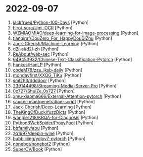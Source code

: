 # 2022-09-07

1. [jackfrued/Python-100-Days](https://github.com/jackfrued/Python-100-Days "Python - 100天从新手到大师") [Python]
2. [hiroi-sora/Umi-OCR](https://github.com/hiroi-sora/Umi-OCR "OCR批量图片转文字识别软件，带界面，离线运行。可排除图片中水印区域的干扰，提取干净的文本。基于 PaddleOCR 。") [Python]
3. [WZMIAOMIAO/deep-learning-for-image-processing](https://github.com/WZMIAOMIAO/deep-learning-for-image-processing "deep learning for image processing including classification and object-detection etc.") [Python]
4. [tianqiraf/DouZero_For_HappyDouDiZhu](https://github.com/tianqiraf/DouZero_For_HappyDouDiZhu "基于DouZero定制AI实战欢乐斗地主") [Python]
5. [Jack-Cherish/Machine-Learning](https://github.com/Jack-Cherish/Machine-Learning "⚡机器学习实战（Python3）：kNN、决策树、贝叶斯、逻辑回归、SVM、线性回归、树回归") [Python]
6. [d2l-ai/d2l-zh](https://github.com/d2l-ai/d2l-zh "《动手学深度学习》：面向中文读者、能运行、可讨论。中英文版被60个国家的400所大学用于教学。") [Python]
7. [ReAbout/web-sec](https://github.com/ReAbout/web-sec "WEB安全手册(红队安全技能栈)，漏洞理解，漏洞利用，代码审计和渗透测试总结。【持续更新】") [Python]
8. [649453932/Chinese-Text-Classification-Pytorch](https://github.com/649453932/Chinese-Text-Classification-Pytorch "中文文本分类，TextCNN，TextRNN，FastText，TextRCNN，BiLSTM_Attention，DPCNN，Transformer，基于pytorch，开箱即用。") [Python]
9. [hankcs/HanLP](https://github.com/hankcs/HanLP "中文分词 词性标注 命名实体识别 依存句法分析 成分句法分析 语义依存分析 语义角色标注 指代消解 风格转换 语义相似度 新词发现 关键词短语提取 自动摘要 文本分类聚类 拼音简繁转换 自然语言处理") [Python]
10. [codeM78/zzu_jksb-daily](https://github.com/codeM78/zzu_jksb-daily "zzu_jksb_daily 郑州大学健康打卡脚本 该脚本主要用于 郑州地区 04点18分左右自动打卡 郑州大学健康状况上报平台。") [Python]
11. [mondayfirst/XXQG_TiKu](https://github.com/mondayfirst/XXQG_TiKu "学习强国_挑战答题题库") [Python]
12. [sml2h3/ddddocr](https://github.com/sml2h3/ddddocr "带带弟弟 通用验证码识别OCR pypi版") [Python]
13. [239144498/Streaming-Media-Server-Pro](https://github.com/239144498/Streaming-Media-Server-Pro "这是一个强大的IPTV源后端服务，具有视频缓冲区功能，程序内置了很多独家频道，不够？你还可以自定义添加电视源；超多功能接口，还可以添加你的正向代理或者反向代理，并且适合分布式部署，非常适合作为家庭影院的IPTV服务！更多详情点击查看。") [Python]
14. [0x727/ShuiZe_0x727](https://github.com/0x727/ShuiZe_0x727 "信息收集自动化工具") [Python]
15. [xmu-xiaoma666/External-Attention-pytorch](https://github.com/xmu-xiaoma666/External-Attention-pytorch "🍀 Pytorch implementation of various Attention Mechanisms, MLP, Re-parameter, Convolution, which is helpful to further understand papers.⭐⭐⭐") [Python]
16. [saucer-man/penetration-script](https://github.com/saucer-man/penetration-script "渗透测试脚本，为防忘记开设（垃圾桶）") [Python]
17. [Jack-Cherish/Deep-Learning](https://github.com/Jack-Cherish/Deep-Learning "💻深度学习实战：手写数字识别、Discuz验证码识别、垃圾分类、语义分割") [Python]
18. [TheKingOfDuck/fuzzDicts](https://github.com/TheKingOfDuck/fuzzDicts "Web Pentesting Fuzz 字典,一个就够了。") [Python]
19. [wangle1218/KBQA-for-Diagnosis](https://github.com/wangle1218/KBQA-for-Diagnosis "Knowledge Graph,Question Answering System，基于知识图谱和向量检索的医疗诊断问答系统") [Python]
20. [Python3WebSpider/ProxyPool](https://github.com/Python3WebSpider/ProxyPool "An Efficient ProxyPool with Getter, Tester and Server") [Python]
21. [bbfamily/abu](https://github.com/bbfamily/abu "阿布量化交易系统(股票，期权，期货，比特币，机器学习) 基于python的开源量化交易，量化投资架构") [Python]
22. [zq1997/deepin-wine](https://github.com/zq1997/deepin-wine "【deepin源移植】Debian/Ubuntu上最快的QQ/微信安装方式") [Python]
23. [bubbliiiing/yolov7-pytorch](https://github.com/bubbliiiing/yolov7-pytorch "这是一个yolov7的库，可以用于训练自己的数据集。") [Python]
24. [nonebot/nonebot2](https://github.com/nonebot/nonebot2 "跨平台 Python 异步聊天机器人框架 / Asynchronous multi-platform chatbot framework written in Python") [Python]
25. [SuperCV/Book](https://github.com/SuperCV/Book "📗我的个人书籍学习和收藏") [Python]
